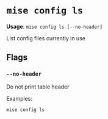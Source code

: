 # `mise config ls`

**Usage**: `mise config ls [--no-header]`

List config files currently in use

## Flags

### `--no-header`

Do not print table header

Examples:

    mise config ls
